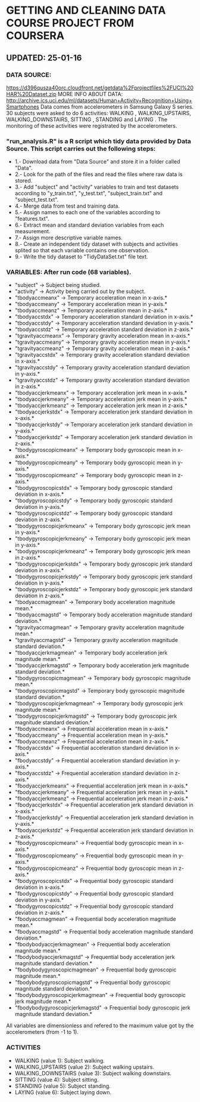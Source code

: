 # GETTING AND CLEANING DATA COURSE PROJECT FROM COURSERA

## UPDATED: 25-01-16

### DATA SOURCE: 
https://d396qusza40orc.cloudfront.net/getdata%2Fprojectfiles%2FUCI%20HAR%20Dataset.zip
MORE INFO ABOUT DATA: http://archive.ics.uci.edu/ml/datasets/Human+Activity+Recognition+Using+Smartphones
Data comes from accelerometers in Samsung Galaxy S series. 30 subjects were asked to do 6 activities: WALKING
, WALKING_UPSTAIRS, WALKING_DOWNSTAIRS, SITTING
, STANDING
 and LAYING
. The monitoring of these activities were registrated by the accelerometers.

### "run_analysis.R" is a R script which tidy data provided by Data Source. This script carries out the following steps:

* 1.- Download data from "Data Source" and store it in a folder called "Data".
* 2.- Look for the path of the files and read the files where raw data is stored.
* 3.- Add "subject" and "activity" variables to train and test datasets according to "y_train.txt", "y_test.txt", "subject_train.txt" and "subject_test.txt".
* 4.- Merge data from test and training data.
* 5.- Assign names to each one of the variables according to "features.txt".
* 6.- Extract mean and standard deviation variables from each measurement.
* 7.- Assign more descriptive variable names.
* 8.- Create an independent tidy dataset with subjects and activities splited so that each variable contains one observation.
* 9.- Write the tidy dataset to "TidyDataSet.txt" file text.

### VARIABLES: After run code (68 variables).

* "subject" -> Subject being studied.
* "activity" -> Activity being carried out by the subject.
* "tbodyaccmeanx" -> Temporary acceleration mean in x-axis.*
* "tbodyaccmeany" -> Temporary acceleration mean in y-axis.*
* "tbodyaccmeanz" -> Temporary acceleration mean in z-axis.*
* "tbodyaccstdx" -> Temporary acceleration standard deviation in x-axis.*
* "tbodyaccstdy" -> Temporary acceleration standard deviation in y-axis.*
* "tbodyaccstdz" -> Temporary acceleration standard deviation in z-axis.*
* "tgravityaccmeanx" -> Temporary gravity acceleration mean in x-axis.*
* "tgravityaccmeany" -> Temporary gravity acceleration mean in y-axis.*
* "tgravityaccmeanz" -> Temporary gravity acceleration mean in z-axis.*
* "tgravityaccstdx" -> Temporary gravity acceleration standard deviation in x-axis.*
* "tgravityaccstdy" -> Temporary gravity acceleration standard deviation in y-axis.*
* "tgravityaccstdz" -> Temporary gravity acceleration standard deviation in z-axis.*
* "tbodyaccjerkmeanx" -> Temporary acceleration jerk mean in x-axis.*
* "tbodyaccjerkmeany" -> Temporary acceleration jerk mean in y-axis.*
* "tbodyaccjerkmeanz" -> Temporary acceleration jerk mean in z-axis.*
* "tbodyaccjerkstdx" -> Temporary acceleration jerk standard deviation in x-axis.*
* "tbodyaccjerkstdy" -> Temporary acceleration jerk standard deviation in y-axis.*
* "tbodyaccjerkstdz" -> Temporary acceleration jerk standard deviation in z-axis.*
* "tbodygyroscopicmeanx" -> Temporary body gyroscopic mean in x-axis.*
* "tbodygyroscopicmeany" -> Temporary body gyroscopic mean in y-axis.*
* "tbodygyroscopicmeanz" -> Temporary body gyroscopic mean in z-axis.*
* "tbodygyroscopicstdx" -> Temporary body gyroscopic standard deviation in x-axis.*
* "tbodygyroscopicstdy" -> Temporary body gyroscopic standard deviation in y-axis.*
* "tbodygyroscopicstdz" -> Temporary body gyroscopic standard deviation in z-axis.*
* "tbodygyroscopicjerkmeanx" -> Temporary body gyroscopic jerk mean in y-axis.*
* "tbodygyroscopicjerkmeany" -> Temporary body gyroscopic jerk mean in y-axis.*
* "tbodygyroscopicjerkmeanz" -> Temporary body gyroscopic jerk mean in z-axis.*
* "tbodygyroscopicjerkstdx" -> Temporary body gyroscopic jerk standard deviation in x-axis.*
* "tbodygyroscopicjerkstdy" -> Temporary body gyroscopic jerk standard deviation in y-axis.*
* "tbodygyroscopicjerkstdz" -> Temporary body gyroscopic jerk standard deviation in z-axis.*
* "tbodyaccmagmean" -> Temporary body acceleration magnitude mean.*
* "tbodyaccmagstd" -> Temporary body acceleration magnitude standard deviation.*
* "tgravityaccmagmean" -> Temporary gravity acceleration magnitude mean.*
* "tgravityaccmagstd" -> Temporary gravity acceleration magnitude standard deviation.*
* "tbodyaccjerkmagmean" -> Temporary body acceleration jerk magnitude mean.*
* "tbodyaccjerkmagstd" -> Temporary body acceleration jerk magnitude standard deviation.*
* "tbodygyroscopicmagmean" -> Temporary body gyroscopic magnitude mean.*
* "tbodygyroscopicmagstd" -> Temporary body gyroscopic magnitude standard deviation.*
* "tbodygyroscopicjerkmagmean" -> Temporary body gyroscopic jerk magnitude mean.*
* "tbodygyroscopicjerkmagstd" -> Temporary body gyroscopic jerk magnitude standard deviation.*
* "fbodyaccmeanx" -> Frequential acceleration mean in x-axis.*
* "fbodyaccmeany" -> Frequential acceleration mean in y-axis.*
* "fbodyaccmeanz" -> Frequential acceleration mean in z-axis.*
* "fbodyaccstdx" -> Frequential acceleration standard deviation in x-axis.*
* "fbodyaccstdy" -> Frequential acceleration standard deviation in y-axis.*
* "fbodyaccstdz" -> Frequential acceleration standard deviation in z-axis.*
* "fbodyaccjerkmeanx" -> Frequential acceleration jerk mean in x-axis.*
* "fbodyaccjerkmeany" -> Frequential acceleration jerk mean in y-axis.*
* "fbodyaccjerkmeanz" -> Frequential acceleration jerk mean in z-axis.*
* "fbodyaccjerkstdx" -> Frequential acceleration jerk standard deviation in x-axis.*
* "fbodyaccjerkstdy" -> Frequential acceleration jerk standard deviation in y-axis.*
* "fbodyaccjerkstdz" -> Frequential acceleration jerk standard deviation in z-axis.*
* "fbodygyroscopicmeanx" -> Frequential body gyroscopic mean in x-axis.*
* "fbodygyroscopicmeany" -> Frequential body gyroscopic mean in y-axis.*
* "fbodygyroscopicmeanz" -> Frequential body gyroscopic mean in z-axis.*
* "fbodygyroscopicstdx" -> Frequential body gyroscopic standard deviation in x-axis.*
* "fbodygyroscopicstdy" -> Frequential body gyroscopic standard deviation in y-axis.*
* "fbodygyroscopicstdz" -> Frequential body gyroscopic standard deviation in z-axis.*
* "fbodyaccmagmean" -> Frequential body acceleration magnitude mean.*
* "fbodyaccmagstd" -> Frequential body acceleration magnitude standard deviation.*
* "fbodybodyaccjerkmagmean" -> Frequential body acceleration magnitude mean.*
* "fbodybodyaccjerkmagstd" -> Frequential body acceleration jerk magnitude standard deviation.*
* "fbodybodygyroscopicmagmean" -> Frequential body gyroscopic magnitude mean.*
* "fbodybodygyroscopicmagstd" -> Frequential body gyroscopic magnitude standard deviation.*
* "fbodybodygyroscopicjerkmagmean" -> Frequential body gyroscopic jerk magnitude mean.*
* "fbodybodygyroscopicjerkmagstd" -> Frequential body gyroscopic jerk magnitude standard deviation.*

All variables are dimensionless and refered to the maximum value got by the accelerometers (from -1 to 1).

### ACTIVITIES

* WALKING (value 1): Subject walking.
* WALKING_UPSTAIRS (value 2): Subject walking upstairs.
* WALKING_DOWNSTAIRS (value 3): Subject walking downstairs.
* SITTING (value 4): Subject sitting.
* STANDING (value 5): Subject standing.
* LAYING (value 6): Subject laying down.